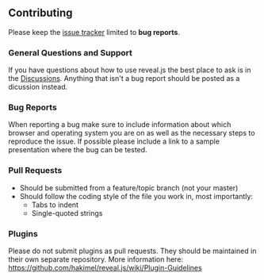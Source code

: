 ## Contributing

Please keep the [issue tracker](https://github.com/hakimel/reveal.js/issues)
limited to **bug reports**.

### General Questions and Support

If you have questions about how to use reveal.js the best place to ask is in the
[Discussions](https://github.com/hakimel/reveal.js/discussions). Anything that
isn't a bug report should be posted as a dicussion instead.

### Bug Reports

When reporting a bug make sure to include information about which browser and
operating system you are on as well as the necessary steps to reproduce the
issue. If possible please include a link to a sample presentation where the bug
can be tested.

### Pull Requests

- Should be submitted from a feature/topic branch (not your master)
- Should follow the coding style of the file you work in, most importantly:
  - Tabs to indent
  - Single-quoted strings

### Plugins

Please do not submit plugins as pull requests. They should be maintained in
their own separate repository. More information here:
https://github.com/hakimel/reveal.js/wiki/Plugin-Guidelines
